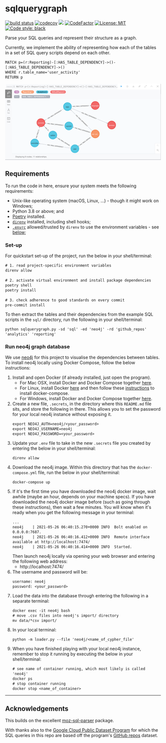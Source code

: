 # sqlquerygraph
[![build status](https://github.com/avisionh/sqlquerygraph/workflows/pytesting/badge.svg)](https://github.com/avisionh/sqlqueryraph/actions)
[![codecov](https://codecov.io/gh/avisionh/sqlquerygraph/branch/main/graph/badge.svg?token=8TD296ECEE)](https://codecov.io/gh/avisionh/sqlquerygraph)
[![](https://img.shields.io/badge/python-3.8%2B-blue.svg)](https://www.python.org/downloads/)
[![CodeFactor](https://www.codefactor.io/repository/github/avisionh/sqlquerygraph/badge)](https://www.codefactor.io/repository/github/avisionh/sqlquerygraph)
[![License: MIT](https://img.shields.io/badge/License-MIT-informational.svg)](https://opensource.org/licenses/MIT)
[![Code style: black](https://img.shields.io/badge/code%20style-black-000000.svg)](https://github.com/psf/black)

Parse your SQL queries and represent their structure as a graph.

Currently, we implement the ability of representing how each of the tables in a set of SQL query scripts depend on each other.

```cypher
MATCH p=(r:Reporting)-[:HAS_TABLE_DEPENDENCY]->()-[:HAS_TABLE_DEPENDENCY]->()
WHERE r.table_name='user_activity'
RETURN p
```
![](./guide/img/table_dependency.png)

## Requirements
To run the code in here, ensure your system meets the following requirements:
- Unix-like operating system (macOS, Linux, ...) - though it might work on Windows;
- Python 3.8 or above; and
- [Poetry](https://python-poetry.org/docs/) installed.
- [`direnv`](https://direnv.net/) installed, including shell hooks;
- [`.envrc`](https://github.com/avisionh/sqlquerygraph/blob/main/.envrc) allowed/trusted by `direnv` to use the environment variables - see [below](#set-up);

<!--Note there may be some Python IDE-specific requirements around loading environment variables, which are not considered here. -->

### Set-up
For quickstart set-up of the project, run the below in your shell/terminal:
```shell script
# 1. read project-specific environment variables
direnv allow

# 2. activate virtual environment and install package dependencies
poetry shell
poetry install

# 3. check adherence to good standards on every commit
pre-commit install
```

To then extract the tables and their dependencies from the example SQL scripts in the `sql/` directory, run the following in your shell/terminal:
```shell script
python sqlquerygraph.py -sd 'sql' -ed 'neo4j' -rd 'github_repos' 'analytics' 'reporting'
```

### Run neo4j graph database
We use [neo4j](https://neo4j.com/) for this project to visualise the dependencies between tables. To install neo4j locally using Docker Compose, follow the below instructions:
1. Install and open Docker (if already installed, just open the program).
    + For Mac OSX, install Docker and Docker Compose together [here](https://docs.docker.com/docker-for-mac/install/).
    + For Linux, install Docker [here](https://docs.docker.com/engine/install/) and then follow these [instructions](https://docs.docker.com/compose/install/) to install docker-compose.
    + For Windows, install Docker and Docker Compose together [here](https://docs.docker.com/docker-for-windows/install/).
1. Create a new file, `.secrets`, in the directory where this `README.md` file sits, and store the following in there. This allows you to set the password for your local neo4j instance without exposing it.
   ```
   export NEO4J_AUTH=neo4j/<your_password>
   export NEO4J_USERNAME=neo4j
   export NEO4J_PASSWORD=<your_password>
   ```
1. Update your `.env` file to take in the new `.secrets` file you created by entering the below in your shell/terminal:
   ```shell script
   direnv allow
   ```
1. Download the neo4j image. Within this directory that has the `docker-compose.yml` file, run the below in your shell/terminal:
    ```shell script
    docker-compose up
    ```
1. If it's the first time you have downloaded the neo4j docker image, wait awhile (maybe an hour, depends on your machine specs). If you have downloaded the neo4j docker image before (such as going through these instructions), then wait a few minutes. You will know when it's ready when you get the following message in your terminal:
   ```
   ...
   neo4j    | 2021-05-26 06:40:15.270+0000 INFO  Bolt enabled on 0.0.0.0:7687.
   neo4j    | 2021-05-26 06:40:16.412+0000 INFO  Remote interface available at http://localhost:7474/
   neo4j    | 2021-05-26 06:40:16.414+0000 INFO  Started.
   ```
   Then launch neo4j locally via opening your web browser and entering the following web address:
    - http://localhost:7474/
1. The username and password will be:
   ```
   username: neo4j
   password: <your_password>
   ```
1. Load the data into the database through entering the following in a separate terminal:
   ```
   docker exec -it neo4j bash
   # move .csv files into neo4j's import/ directory
   mv data/*csv import/
   ```
1. In your local terminal:
   ```shell script
   python -m loader.py --file 'neo4j/<name_of_cypher_file'
   ```
1. When you have finished playing with your local neo4j instance, remember to stop it running by executing the below in your shell/terminal:
   ```shell script
   # see name of container running, which most likely is called 'neo4j'
   docker ps
   # stop container running
   docker stop <name_of_container>
   ```

***

## Acknowledgements
This builds on the excellent [moz-sql-parser](https://github.com/mozilla/moz-sql-parser) package.

With thanks also to the [Google Cloud Public Dataset Program](https://cloud.google.com/solutions/datasets) for which the SQL queries in this repo are based off the program's [GitHub repos](https://console.cloud.google.com/marketplace/product/github/github-repos) dataset.
